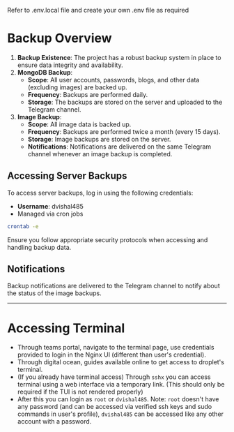 Refer to .env.local file and create your own .env file as required

# Backup Overview

1. **Backup Existence**: The project has a robust backup system in place to ensure data integrity and availability.
2. **MongoDB Backup**:
   - **Scope**: All user accounts, passwords, blogs, and other data (excluding images) are backed up.
   - **Frequency**: Backups are performed daily.
   - **Storage**: The backups are stored on the server and uploaded to the Telegram channel.
3. **Image Backup**:
   - **Scope**: All image data is backed up.
   - **Frequency**: Backups are performed twice a month (every 15 days).
   - **Storage**: Image backups are stored on the server.
   - **Notifications**: Notifications are delivered on the same Telegram channel whenever an image backup is completed.

## Accessing Server Backups

To access server backups, log in using the following credentials:

- **Username**: dvishal485
- Managed via cron jobs

```bash
crontab -e
```

Ensure you follow appropriate security protocols when accessing and handling backup data.

## Notifications

Backup notifications are delivered to the Telegram channel to notify about the status of the image backups.

---

# Accessing Terminal

- Through teams portal, navigate to the terminal page, use credentials provided to login in the Nginx UI (different than user's credential).
- Through digital ocean, guides available online to get access to droplet's terminal.
- (If you already have terminal access) Through `sshx` you can access terminal using a web interface via a temporary link. (This should only be required if the TUI is not rendered properly)
- After this you can login as `root` or `dvishal485`. Note: `root` doesn't have any password (and can be accessed via verified ssh keys and sudo commands in user's profile), `dvishal485` can be accessed like any other account with a password.
